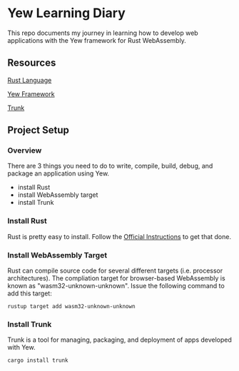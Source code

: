 # Yew Learning Diary

This repo documents my journey in learning how to develop web applications with the Yew framework for Rust WebAssembly.

## Resources

[Rust Language]("https://rust-lang.org)

[Yew Framework]("https://yew.rs)

[Trunk]("https://trunkrs.dev)

## Project Setup

### Overview

There are 3 things you need to do to write, compile, build, debug, and package an application using Yew.

- install Rust
- install WebAssembly target
- install Trunk

### Install Rust

Rust is pretty easy to install. Follow the [Official Instructions](https://www.rust-lang.org/tools/install) to get that done.

### Install WebAssembly Target

Rust can compile source code for several different targets (i.e. processor architectures). The compliation target for browser-based WebAssembly is known as "wasm32-unknown-unknown". Issue the following command to add this target:

```
rustup target add wasm32-unknown-unknown
```

### Install Trunk

Trunk is a tool for managing, packaging, and deployment of apps developed with Yew.

```
cargo install trunk
```
